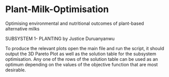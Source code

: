 # Plant-Milk-Optimisation
Optimising environmental and nutritional outcomes of plant-based alternative milks

SUBSYSTEM 1- PLANTING by Justice Duruanyanwu

To produce the relevant plots open the main file and run the script, it should output the 3D Pareto Plot as well as the solution table for the subsystem optimisation.
Any one of the rows of the solution table can be used as an optimum depending on the values of the objective function that are most desirable.
